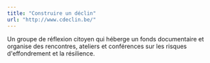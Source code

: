 ```yaml
---
title: "Construire un déclin"
url: "http://www.cdeclin.be/"
---
```


Un groupe de réflexion citoyen qui héberge un fonds documentaire et organise des rencontres, ateliers et conférences sur les risques d'effondrement et la résilience.  
